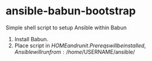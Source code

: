 # ansible-babun-bootstrap
Simple shell script to setup Ansible within Babun

1. Install Babun.
2. Place script in $HOME and run it.  Prereqs will be installed, Ansible will run from:
   /home/$USERNAME/ansible/
